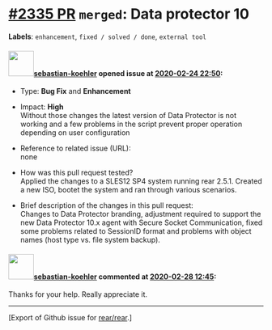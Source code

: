 [\#2335 PR](https://github.com/rear/rear/pull/2335) `merged`: Data protector 10
===============================================================================

**Labels**: `enhancement`, `fixed / solved / done`, `external tool`

#### <img src="https://avatars.githubusercontent.com/u/61417309?v=4" width="50">[sebastian-koehler](https://github.com/sebastian-koehler) opened issue at [2020-02-24 22:50](https://github.com/rear/rear/pull/2335):

-   Type: **Bug Fix** and **Enhancement**

-   Impact: **High**  
    Without those changes the latest version of Data Protector is not
    working and a few problems in the script prevent proper operation
    depending on user configuration

-   Reference to related issue (URL):  
    none

-   How was this pull request tested?  
    Applied the changes to a SLES12 SP4 system running rear 2.5.1.
    Created a new ISO, bootet the system and ran through various
    scenarios.

-   Brief description of the changes in this pull request:  
    Changes to Data Protector branding, adjustment required to support
    the new Data Protector 10.x agent with Secure Socket Communication,
    fixed some problems related to SessionID format and problems with
    object names (host type vs. file system backup).

#### <img src="https://avatars.githubusercontent.com/u/61417309?v=4" width="50">[sebastian-koehler](https://github.com/sebastian-koehler) commented at [2020-02-28 12:45](https://github.com/rear/rear/pull/2335#issuecomment-592497562):

Thanks for your help. Really appreciate it.

------------------------------------------------------------------------

\[Export of Github issue for
[rear/rear](https://github.com/rear/rear).\]
